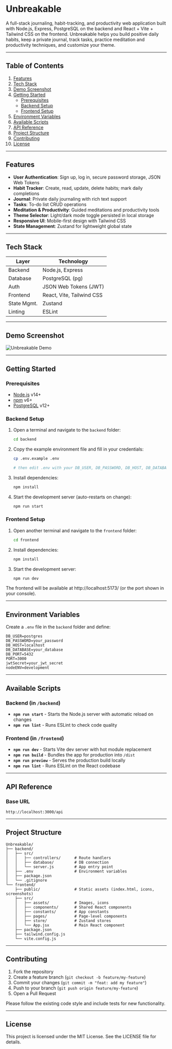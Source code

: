 # Unbreakable

A full-stack journaling, habit-tracking, and productivity web application built with Node.js, Express, PostgreSQL on the backend and React + Vite + Tailwind CSS on the frontend. Unbreakable helps you build positive daily habits, keep a private journal, track tasks, practice meditation and productivity techniques, and customize your theme.

---

## Table of Contents

1. [Features](#features)  
2. [Tech Stack](#tech-stack)  
3. [Demo Screenshot](#demo-screenshot)  
4. [Getting Started](#getting-started)  
   - [Prerequisites](#prerequisites)  
   - [Backend Setup](#backend-setup)  
   - [Frontend Setup](#frontend-setup)  
5. [Environment Variables](#environment-variables)  
6. [Available Scripts](#available-scripts)  
7. [API Reference](#api-reference)  
8. [Project Structure](#project-structure)  
9. [Contributing](#contributing)  
10. [License](#license)  

---

## Features

- **User Authentication**: Sign up, log in, secure password storage, JSON Web Tokens  
- **Habit Tracker**: Create, read, update, delete habits; mark daily completions  
- **Journal**: Private daily journaling with rich text support  
- **Tasks**: To-do list CRUD operations  
- **Meditation & Productivity**: Guided meditations and productivity tools  
- **Theme Selector**: Light/dark mode toggle persisted in local storage  
- **Responsive UI**: Mobile-first design with Tailwind CSS  
- **State Management**: Zustand for lightweight global state  

---

## Tech Stack

| Layer       | Technology                         |
| ----------- | ---------------------------------- |
| Backend     | Node.js, Express                   |
| Database    | PostgreSQL (pg)                    |
| Auth        | JSON Web Tokens (JWT)              |
| Frontend    | React, Vite, Tailwind CSS          |
| State Mgmt. | Zustand                            |
| Linting     | ESLint                             |

---

## Demo Screenshot

![Unbreakable Demo](public/screenshot-for-readme.png)

---

## Getting Started

### Prerequisites

- [Node.js](https://nodejs.org/) v14+  
- [npm](https://www.npmjs.com/) v6+  
- [PostgreSQL](https://www.postgresql.org/) v12+  

### Backend Setup

1. Open a terminal and navigate to the `backend` folder:
   ```bash
   cd backend
   ```

2. Copy the example environment file and fill in your credentials:
   ```bash
   cp .env.example .env
   
   # then edit .env with your DB_USER, DB_PASSWORD, DB_HOST, DB_DATABASE, DB_PORT, jwtSecret
   ```

3. Install dependencies:
   ```bash
   npm install
   ```

4. Start the development server (auto-restarts on change):
   ```bash
   npm run start
   ```

### Frontend Setup

1. Open another terminal and navigate to the `frontend` folder:
   ```bash
   cd frontend
   ```

2. Install dependencies:
   ```bash
   npm install
   ```

3. Start the development server:
   ```bash
   npm run dev
   ```

The frontend will be available at http://localhost:5173/ (or the port shown in your console).

---

## Environment Variables

Create a `.env` file in the `backend` folder and define:

```env
DB_USER=postgres
DB_PASSWORD=your_password
DB_HOST=localhost
DB_DATABASE=your_database
DB_PORT=5432
PORT=3000
jwtSecret=your_jwt_secret
nodeENV=development
```

---

## Available Scripts

### Backend (in `/backend`)

- **`npm run start`** - Starts the Node.js server with automatic reload on changes
- **`npm run lint`** - Runs ESLint to check code quality

### Frontend (in `/frontend`)

- **`npm run dev`** - Starts Vite dev server with hot module replacement
- **`npm run build`** - Bundles the app for production into `/dist`
- **`npm run preview`** - Serves the production build locally
- **`npm run lint`** - Runs ESLint on the React codebase

---

## API Reference

### Base URL
```
http://localhost:3000/api
```
---

## Project Structure

```
Unbreakable/
├── backend/
│   ├── src/
│   │   ├── controllers/      # Route handlers
│   │   ├── database/         # DB connection
│   │   └── server.js         # App entry point
│   ├── .env                  # Environment variables
│   ├── package.json
│   └── .gitignore
└── frontend/
    ├── public/               # Static assets (index.html, icons, screenshots)
    ├── src/
    │   ├── assets/           # Images, icons
    │   ├── components/       # Shared React components
    │   ├── constants/        # App constants
    │   ├── pages/            # Page-level components
    │   ├── store/            # Zustand stores
    │   └── App.jsx           # Main React component
    ├── package.json
    ├── tailwind.config.js
    └── vite.config.js
```

---

## Contributing

1. Fork the repository
2. Create a feature branch (`git checkout -b feature/my-feature`)
3. Commit your changes (`git commit -m "feat: add my feature"`)
4. Push to your branch (`git push origin feature/my-feature`)
5. Open a Pull Request

Please follow the existing code style and include tests for new functionality.

---

## License

This project is licensed under the MIT License. See the LICENSE file for details.
